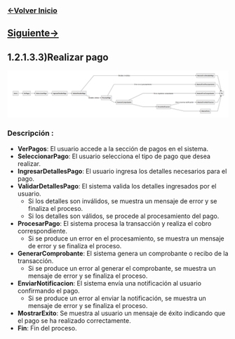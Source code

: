 ### [<-Volver Inicio](README.md)
## [Siguiente->](1.2.1.3.4.md)
## 1.2.1.3.3)Realizar pago
![](1.2.1.3.3.img.PNG)
### Descripción :
-   **VerPagos**: El usuario accede a la sección de pagos en el sistema.
-   **SeleccionarPago**: El usuario selecciona el tipo de pago que desea realizar.
-   **IngresarDetallesPago**: El usuario ingresa los detalles necesarios para el pago.
-   **ValidarDetallesPago**: El sistema valida los detalles ingresados por el usuario.
    -   Si los detalles son inválidos, se muestra un mensaje de error y se finaliza el proceso.
    -   Si los detalles son válidos, se procede al procesamiento del pago.
-   **ProcesarPago**: El sistema procesa la transacción y realiza el cobro correspondiente.
    -   Si se produce un error en el procesamiento, se muestra un mensaje de error y se finaliza el proceso.
-   **GenerarComprobante**: El sistema genera un comprobante o recibo de la transacción.
    -   Si se produce un error al generar el comprobante, se muestra un mensaje de error y se finaliza el proceso.
-   **EnviarNotificacion**: El sistema envía una notificación al usuario confirmando el pago.
    -   Si se produce un error al enviar la notificación, se muestra un mensaje de error y se finaliza el proceso.
-   **MostrarExito**: Se muestra al usuario un mensaje de éxito indicando que el pago se ha realizado correctamente.
-   **Fin**: Fin del proceso.
